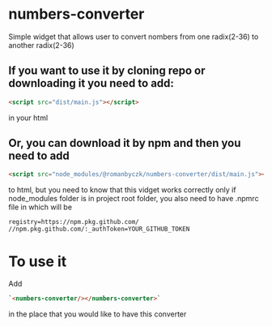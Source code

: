 # numbers-converter

Simple widget that allows user to convert nombers from one radix(2-36) to another radix(2-36)

## If you want to use it by cloning repo or downloading it you need to add:

```html
<script src="dist/main.js"></script>
```

in your html

## Or, you can download it by npm and then you need to add

```html
<script src="node_modules/@romanbyczk/numbers-converter/dist/main.js"></script>
```

to html, but you need to know that this vidget works correctly only if node_modules folder is in project root folder, you also need to have .npmrc file in which will be

```
registry=https://npm.pkg.github.com/
//npm.pkg.github.com/:_authToken=YOUR_GITHUB_TOKEN
```

# To use it

Add

```html
`<numbers-converter/></numbers-converter>`
```

in the place that you would like to have this converter
